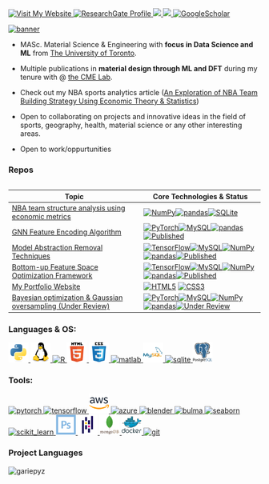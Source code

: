 

<a href="https://gariepyz.github.io/">
    <img src="https://img.shields.io/badge/Visit-My%20Website-brightgreen?style=flat&logo=github" alt="Visit My Website">
</a>
<a href="https://www.researchgate.net/profile/Zachary-Gariepy/publications">
    <img src="https://img.shields.io/badge/ResearchGate-Profile-brightgreen?style=flat&logo=researchgate" alt="ResearchGate Profile">
</a>
</a>  
<a href="https://www.linkedin.com/in/zachary-gariepy/">
    <img src="https://img.shields.io/badge/-Linkedin-blue?style=flat-square&logo=linkedin">
</a>
<a href="mailto:zgariepy123@gmail.com">
    <img src="https://img.shields.io/badge/-Email-red?style=flat-square&logo=gmail&logoColor=white">
</a>
<a href='https://scholar.google.com/citations?hl=en&user=ZGXWVvAAAAAJ&view_op=list_works&sortby=pubdate' target="_blank">
    <img alt='GoogleScholar' src='https://img.shields.io/badge/Scholar-100000?style=flat&logo=GoogleScholar&logoColor=white&&color=0181FF'>
</a>
<br/> 


[<img src="https://raw.githubusercontent.com/gariepyz/gariepyz/main/banner1.gif" alt="banner" title="banner" width="550" height="267"/>](https://github.com/gariepyz)
</p>

* MASc. Material Science & Engineering with **focus in Data Science and ML** from [The University of Toronto](https://gradstudies.engineering.utoronto.ca/). 

* Multiple publications in **material design through ML and DFT** during my tenure with @ [the CME Lab](http://www.ecf.utoronto.ca/~singhc17/index.html).

* Check out my NBA sports analytics article ([An Exploration of NBA Team Building Strategy Using Economic Theory & Statistics](https://medium.com/@zgariepy123/an-exploration-of-nba-team-building-strategy-using-economic-theory-statistics-1d3f1827ed9a))

* Open to collaborating on projects and innovative ideas in the field of sports, geography, health, material science or any other interesting areas. 

* Open to work/oppurtunities

### Repos
<table>

|Topic | Core Technologies & Status|
|--|--|
[NBA team structure analysis using economic metrics](https://github.com/gariepyz/NBA-Salary-Structure-Analysis-Using-Economic-Metrics) |[![NumPy](https://img.shields.io/badge/-NumPy-013243?style=flat&logo=numpy&logoColor=white)](https://numpy.org/)[![pandas](https://img.shields.io/badge/-pandas-150458?style=flat&logo=pandas&logoColor=white)](https://pandas.pydata.org/)[![SQLite](https://img.shields.io/badge/-SQLite-003B57?style=flat&logo=sqlite&logoColor=white)](https://www.sqlite.org/)
| [GNN Feature Encoding Algorithm](https://github.com/gariepyz/Automatic-Graph-Representation-Algorithm-For-Graph-Neural-Networks) | [![PyTorch](https://img.shields.io/badge/-PyTorch-EE4C2C?style=flat&logo=pytorch&logoColor=white)](https://pytorch.org/)[![MySQL](https://img.shields.io/badge/-MySQL-4479A1?style=flat&logo=mysql&logoColor=white)](https://www.mysql.com/)[![pandas](https://img.shields.io/badge/-pandas-150458?style=flat&logo=pandas&logoColor=white)](https://pandas.pydata.org/)[![Published](https://img.shields.io/badge/-Published-007BFF?style=flat&logo=graduation-cap&logoColor=white)](https://pubs.aip.org/aip/aml/article/1/3/036103/2900763/Automatic-graph-representation-algorithm-for)| 
[Model Abstraction Removal Techniques](https://github.com/gariepyz/NN-Decomposition-For-Empirically-Derived-Insight) |[![TensorFlow](https://img.shields.io/badge/-TensorFlow-FF6F00?style=flat&logo=tensorflow&logoColor=white)](https://www.tensorflow.org/)[![MySQL](https://img.shields.io/badge/-MySQL-4479A1?style=flat&logo=mysql&logoColor=white)](https://www.mysql.com/)[![NumPy](https://img.shields.io/badge/-NumPy-013243?style=flat&logo=numpy&logoColor=white)](https://numpy.org/) [![pandas](https://img.shields.io/badge/-pandas-150458?style=flat&logo=pandas&logoColor=white)](https://pandas.pydata.org/)[![Published](https://img.shields.io/badge/-Published-007BFF?style=flat&logo=graduation-cap&logoColor=white)](https://pubs.acs.org/doi/10.1021/acscatal.2c03675)|
[Bottom-up Feature Space Optimization Framework](https://github.com/gariepyz/Machine-Learning-Powered-Bottom-up-Alloy-Catalyst-Discovery) |[![TensorFlow](https://img.shields.io/badge/-TensorFlow-FF6F00?style=flat&logo=tensorflow&logoColor=white)](https://www.tensorflow.org/)[![MySQL](https://img.shields.io/badge/-MySQL-4479A1?style=flat&logo=mysql&logoColor=white)](https://www.mysql.com/)[![NumPy](https://img.shields.io/badge/-NumPy-013243?style=flat&logo=numpy&logoColor=white)](https://numpy.org/)[![pandas](https://img.shields.io/badge/-pandas-150458?style=flat&logo=pandas&logoColor=white)](https://pandas.pydata.org/)[![Published](https://img.shields.io/badge/-Published-007BFF?style=flat&logo=graduation-cap&logoColor=white)](https://pubs.rsc.org/en/content/articlelanding/2023/YA/D2YA00316C)|
[My Portfolio Website](https://gariepyz.github.io/) | [![HTML5](https://img.shields.io/badge/-HTML5-E34F26?style=flat&logo=html5&logoColor=white)](https://www.w3.org/TR/html52/) [![CSS3](https://img.shields.io/badge/-CSS3-1572B6?style=flat&logo=css3&logoColor=white)](https://www.w3.org/Style/CSS/Overview.en.html)|
[Bayesian optimization & Gaussian oversampling (Under Review)](https://github.com/gariepyz) |[![PyTorch](https://img.shields.io/badge/-PyTorch-EE4C2C?style=flat&logo=pytorch&logoColor=white)](https://pytorch.org/)[![MySQL](https://img.shields.io/badge/-MySQL-4479A1?style=flat&logo=mysql&logoColor=white)](https://www.mysql.com/)[![NumPy](https://img.shields.io/badge/-NumPy-013243?style=flat&logo=numpy&logoColor=white)](https://numpy.org/)[![pandas](https://img.shields.io/badge/-pandas-150458?style=flat&logo=pandas&logoColor=white)](https://pandas.pydata.org/)[![Under Review](https://img.shields.io/badge/-Under%20Review-FF6F61?style=flat&logo=graduation-cap&logoColor=white)](https://www.researchgate.net/profile/Zachary-Gariepy/publications)|


### Languages & OS:

<p align="left">  
<a href="https://www.python.org" target="_blank" rel="noreferrer"> <img src="https://raw.githubusercontent.com/devicons/devicon/master/icons/python/python-original.svg" alt="python" width="40" height="40"/> </a> 
<a href="https://www.linux.org/" target="_blank" rel="noreferrer"> <img src="https://raw.githubusercontent.com/devicons/devicon/master/icons/linux/linux-original.svg" alt="linux" width="40" height="40"/> </a>
<a href="[https://www.python.org](https://www.r-project.org/about.html)" target="_blank" rel="noreferrer"> <img src="https://www.vectorlogo.zone/logos/r-project/r-project-icon.svg" alt="R" width="40" height="40"/> </a> 
<a href="https://www.w3.org/html/" target="_blank" rel="noreferrer"> <img src="https://raw.githubusercontent.com/devicons/devicon/master/icons/html5/html5-original-wordmark.svg" alt="html5" width="40" height="40"/> </a> 
<a href="https://www.w3schools.com/css/" target="_blank" rel="noreferrer"> <img src="https://raw.githubusercontent.com/devicons/devicon/master/icons/css3/css3-original-wordmark.svg" alt="css3" width="40" height="40"/> </a>
<a href="https://www.mathworks.com/" target="_blank" rel="noreferrer"> <img src="https://upload.wikimedia.org/wikipedia/commons/2/21/Matlab_Logo.png" alt="matlab" width="40" height="40"/> </a>
<a href="https://www.mysql.com/" target="_blank" rel="noreferrer"> <img src="https://raw.githubusercontent.com/devicons/devicon/master/icons/mysql/mysql-original-wordmark.svg" alt="mysql" width="40" height="40"/> </a> 
<a href="https://www.sqlite.org/index.html" target="_blank" rel="noreferrer"> <img src="https://www.vectorlogo.zone/logos/sqlite/sqlite-ar21.svg" alt="sqlite" width="40" height="40"/> </a> 
<a href="https://www.postgresql.org" target="_blank" rel="noreferrer"> <img src="https://raw.githubusercontent.com/devicons/devicon/master/icons/postgresql/postgresql-original-wordmark.svg" alt="postgresql" width="40" height="40"/> </a> 
  </p>

### Tools:

<p align="left"> <a href="https://pytorch.org/" target="_blank" rel="noreferrer"> <img src="https://www.vectorlogo.zone/logos/pytorch/pytorch-icon.svg" alt="pytorch" width="40" height="40"/> </a> 
<a href="https://www.tensorflow.org" target="_blank" rel="noreferrer"> <img src="https://www.vectorlogo.zone/logos/tensorflow/tensorflow-icon.svg" alt="tensorflow" width="40" height="40"/> </a>
<a href="https://aws.amazon.com" target="_blank" rel="noreferrer"> <img src="https://raw.githubusercontent.com/devicons/devicon/master/icons/amazonwebservices/amazonwebservices-original-wordmark.svg" alt="aws" width="40" height="40"/>
<a href="https://azure.microsoft.com/en-in/" target="_blank" rel="noreferrer"> <img src="https://www.vectorlogo.zone/logos/microsoft_azure/microsoft_azure-icon.svg" alt="azure" width="40" height="40"/> </a> 
<a href="https://www.blender.org/" target="_blank" rel="noreferrer"> <img src="https://download.blender.org/branding/community/blender_community_badge_white.svg" alt="blender" width="40" height="40"/> </a> 
<a href="https://bulma.io/" target="_blank" rel="noreferrer"> <img src="https://raw.githubusercontent.com/gilbarbara/logos/804dc257b59e144eaca5bc6ffd16949752c6f789/logos/bulma.svg" alt="bulma" width="40" height="40"/> </a>
<a href="https://seaborn.pydata.org/" target="_blank" rel="noreferrer"> <img src="https://seaborn.pydata.org/_images/logo-mark-lightbg.svg" alt="seaborn" width="40" height="40"/> </a> 
<a href="https://scikit-learn.org/" target="_blank" rel="noreferrer"> <img src="https://upload.wikimedia.org/wikipedia/commons/0/05/Scikit_learn_logo_small.svg" alt="scikit_learn" width="40" height="40"/> </a> 
<a href="https://www.photoshop.com/en" target="_blank" rel="noreferrer"> <img src="https://raw.githubusercontent.com/devicons/devicon/master/icons/photoshop/photoshop-line.svg" alt="photoshop" width="40" height="40"/> </a>
<a href="https://pandas.pydata.org/" target="_blank" rel="noreferrer"> <img src="https://raw.githubusercontent.com/devicons/devicon/2ae2a900d2f041da66e950e4d48052658d850630/icons/pandas/pandas-original.svg" alt="pandas" width="40" height="40"/> </a> 
<a href="https://www.mongodb.com/" target="_blank" rel="noreferrer"> <img src="https://raw.githubusercontent.com/devicons/devicon/master/icons/mongodb/mongodb-original-wordmark.svg" alt="mongodb" width="40" height="40"/> </a> 
<a href="https://www.docker.com/" target="_blank" rel="noreferrer"> <img src="https://raw.githubusercontent.com/devicons/devicon/master/icons/docker/docker-original-wordmark.svg" alt="docker" width="40" height="40"/> </a> 
<a href="https://git-scm.com/" target="_blank" rel="noreferrer"> <img src="https://www.vectorlogo.zone/logos/git-scm/git-scm-icon.svg" alt="git" width="40" height="40"/> </a>
</p>

### Project Languages
<p><img align="center" src="https://github-readme-stats.vercel.app/api/top-langs?username=gariepyz&show_icons=true&locale=en&layout=compact" alt="gariepyz" /></p>
